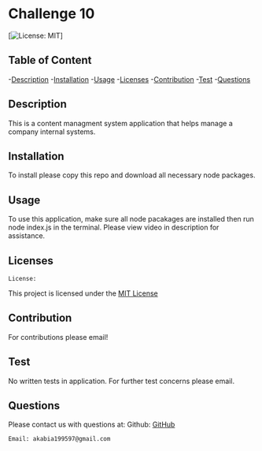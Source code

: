 # Challenge 10 


  [![License: MIT](https://img.shields.io/badge/License-MIT-yellow.svg)]

## Table of Content
  -[Description](#Description)
  -[Installation](#Installation)
  -[Usage](#Usage)
  -[Licenses](#Licenses)
  -[Contribution](#Contribution)
  -[Test](#Test)
  -[Questions](#Questions)


## Description
  This is a content managment system application that helps manage a company internal systems.

## Installation
  To install please copy this repo and download all necessary node packages.

## Usage
  To use this application, make sure all node pacakages are installed then run node index.js in the terminal. Please view video in description for assistance. 

## Licenses
    License:   
 
 This project is licensed under the [MIT License](https://opensource.org/licenses/MIT) 

## Contribution
  For contributions please email!

## Test
  No written tests in application. For further test concerns please email.

## Questions
   Please contact us with questions at:
    Github: [GitHub](https://github.com/aakabia)

    Email: akabia199597@gmail.com




